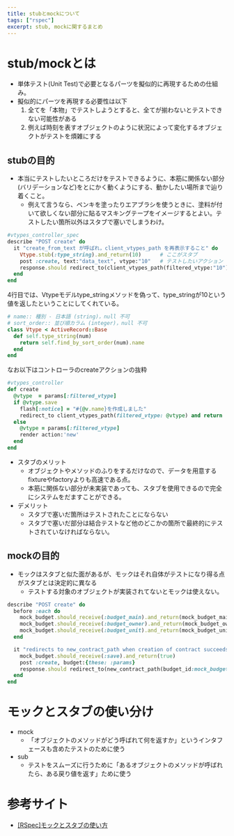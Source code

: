 ```yaml
---
title: stubとmockについて
tags: ["rspec"]
excerpt: stub, mockに関するまとめ
---
```

# stub/mockとは
- 単体テスト(Unit Test)で必要となるパーツを擬似的に再現するための仕組み。
- 擬似的にパーツを再現する必要性は以下
  1. 全てを「本物」でテストしようとすると、全てが揃わないとテストできない可能性がある
  1. 例えば時刻を表すオブジェクトのように状況によって変化するオブジェクトがテストを煩雑にする

## stubの目的
- 本当にテストしたいところだけをテストできるように、本筋に関係ない部分(バリデーションなど)をとにかく動くようにする、動かしたい場所まで辿り着くこと。
  - 例えて言うなら、ペンキを塗ったりエアブラシを使うときに、塗料が付いて欲しくない部分に貼るマスキングテープをイメージするとよい。テストしたい箇所以外はスタブで塞いでしまうわけ。

```ruby
#vtypes_controller_spec
describe "POST create" do
  it "create_from_text が呼ばれ，client_vtypes_path を再表示すること" do
    Vtype.stub(:type_string).and_return(10)      # ここがスタブ
    post :create, text:"data_text", vtype:"10"   # テストしたいアクション
    response.should redirect_to(client_vtypes_path(filtered_vtype:"10")) # アクションの結果をテスト
  end
end
```
4行目では、Vtypeモデルtype_stringメソッドを偽って、type_stringが10という値を返したということにしてくれている。

```ruby
# name:: 種別 - 日本語 (string)，null 不可
# sort_order:: 並び順カラム (integer)，null 不可
class Vtype < ActiveRecord::Base
  def self.type_string(num)
    return self.find_by_sort_order(num).name
  end
end
```

なお以下はコントローラのcreateアクションの抜粋
```ruby
#vtypes_controller
def create
  @vtype  = params[:filtered_vtype]
  if @vtype.save
    flash[:notice] = "#{@v.name}を作成しました"
    redirect_to client_vtypes_path(filtered_vtype: @vtype) and return
  else
    @vtype = params[:filtered_vtype]
    render action:'new'
  end
end
```
- スタブのメリット
  - オブジェクトやメソッドのふりをするだけなので、データを用意するfixtureやfactoryよりも高速である点。
  - 本筋に関係ない部分が未実装であっても、スタブを使用できるので完全にシステムをだますことができる。
- デメリット
  - スタブで塞いだ箇所はテストされたことにならない
  - スタブで塞いだ部分は結合テストなど他のどこかの箇所で最終的にテストされていなければならない。

## mockの目的
- モックはスタブと似た面があるが、モックはそれ自体がテストになり得る点がスタブとは決定的に異なる
  - テストする対象のオブジェクトが実装されてないとモックは使えない。

```ruby
describe "POST create" do
  before :each do
    mock_budget.should_receive(:budget_main).and_return(mock_budget_main)
    mock_budget.should_receive(:budget_owner).and_return(mock_budget_owner)
    mock_budget.should_receive(:budget_unit).and_return(mock_budget_unit)
  end

  it "redirects to new_contract_path when creation of contract succeeds" do
    mock_budget.should_receive(:save).and_return(true)
    post :create, budget:{these: :params}
    response.should redirect_to(new_contract_path(budget_id:mock_budget.id))
  end
end
```

# モックとスタブの使い分け
- mock
  - 「オブジェクトのメソッドがどう呼ばれて何を返すか」というインタフェースも含めたテストのために使う
- sub
  - テストをスムーズに行うために「あるオブジェクトのメソッドが呼ばれたら、ある戻り値を返す」ために使う

# 参考サイト
- [[RSpec]モックとスタブの使い方](https://techracho.bpsinc.jp/hachi8833/2014_07_10/17971)
